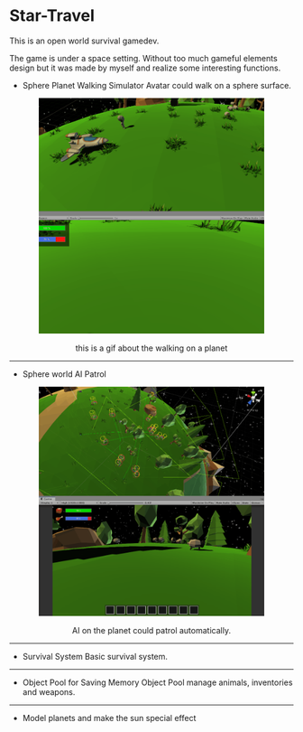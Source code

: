 ﻿ # Star-Travel

This is an open world survival gamedev. 

The game is under a space setting. Without too much gameful elements design but it was made by myself and realize some interesting functions.

- Sphere Planet Walking Simulator
 Avatar could walk on a sphere surface. 

<p align="center">
<img src = "/images/Walk2.gif" width = "400">
</p>
<center>
this is a gif about the walking on a planet
</center>

***

- Sphere world AI Patrol
<p align="center">
<img src = "/images/AI.gif" width = "400">
</p>
<center>
 AI on the planet could patrol automatically.
 </center>

***
- Survival System
 Basic survival system.

***
- Object Pool for Saving Memory
 Object Pool manage animals, inventories and weapons.

***
- Model planets and make the sun special effect 
